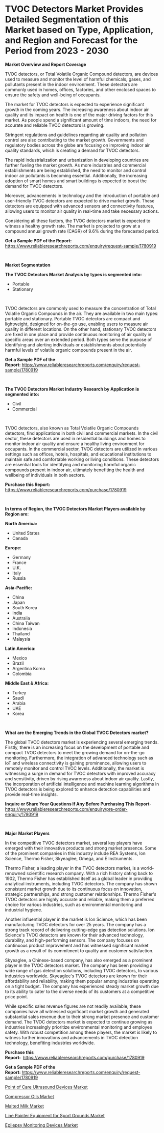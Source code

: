 <p><h1>TVOC Detectors Market Provides Detailed Segmentation of this Market based on Type, Application, and Region and Forecast for the Period from 2023 - 2030</h1></p><p><strong>Market Overview and Report Coverage</strong></p>
<p><p>TVOC detectors, or Total Volatile Organic Compound detectors, are devices used to measure and monitor the level of harmful chemicals, gases, and pollutants present in the indoor environment. These detectors are commonly used in homes, offices, factories, and other enclosed spaces to ensure the safety and well-being of occupants.</p><p>The market for TVOC detectors is expected to experience significant growth in the coming years. The increasing awareness about indoor air quality and its impact on health is one of the major driving factors for this market. As people spend a significant amount of time indoors, the need for accurate and reliable TVOC detectors is growing.</p><p>Stringent regulations and guidelines regarding air quality and pollution control are also contributing to the market growth. Governments and regulatory bodies across the globe are focusing on improving indoor air quality standards, which is creating a demand for TVOC detectors.</p><p>The rapid industrialization and urbanization in developing countries are further fueling the market growth. As more industries and commercial establishments are being established, the need to monitor and control indoor air pollutants is becoming essential. Additionally, the increasing adoption of smart homes and smart buildings is expected to boost the demand for TVOC detectors.</p><p>Moreover, advancements in technology and the introduction of portable and user-friendly TVOC detectors are expected to drive market growth. These detectors are equipped with advanced sensors and connectivity features, allowing users to monitor air quality in real-time and take necessary actions.</p><p>Considering all these factors, the TVOC detectors market is expected to witness a healthy growth rate. The market is projected to grow at a compound annual growth rate (CAGR) of 9.6% during the forecasted period.</p></p>
<p><strong>Get a Sample PDF of the Report:</strong> <a href="https://www.reliableresearchreports.com/enquiry/request-sample/1780919">https://www.reliableresearchreports.com/enquiry/request-sample/1780919</a></p>
<p>&nbsp;</p>
<p><strong>Market Segmentation</strong></p>
<p><strong>The TVOC Detectors Market Analysis by types is segmented into:</strong></p>
<p><ul><li>Portable</li><li>Stationary</li></ul></p>
<p>&nbsp;</p>
<p><p>TVOC detectors are commonly used to measure the concentration of Total Volatile Organic Compounds in the air. They are available in two main types: portable and stationary. Portable TVOC detectors are compact and lightweight, designed for on-the-go use, enabling users to measure air quality in different locations. On the other hand, stationary TVOC detectors are fixed in one place and provide continuous monitoring of air quality in specific areas over an extended period. Both types serve the purpose of identifying and alerting individuals or establishments about potentially harmful levels of volatile organic compounds present in the air.</p></p>
<p><strong>Get a Sample PDF of the Report:</strong>&nbsp;<a href="https://www.reliableresearchreports.com/enquiry/request-sample/1780919">https://www.reliableresearchreports.com/enquiry/request-sample/1780919</a></p>
<p>&nbsp;</p>
<p><strong>The TVOC Detectors Market Industry Research by Application is segmented into:</strong></p>
<p><ul><li>Civil</li><li>Commercial</li></ul></p>
<p>&nbsp;</p>
<p><p>TVOC detectors, also known as Total Volatile Organic Compounds detectors, find applications in both civil and commercial markets. In the civil sector, these detectors are used in residential buildings and homes to monitor indoor air quality and ensure a healthy living environment for occupants. In the commercial sector, TVOC detectors are utilized in various settings such as offices, hotels, hospitals, and educational institutions to maintain safe and comfortable working or living conditions. These detectors are essential tools for identifying and monitoring harmful organic compounds present in indoor air, ultimately benefiting the health and wellbeing of individuals in both sectors.</p></p>
<p><strong>Purchase this Report:</strong>&nbsp; <a href="https://www.reliableresearchreports.com/purchase/1780919">https://www.reliableresearchreports.com/purchase/1780919</a></p>
<p>&nbsp;</p>
<p><strong>In terms of Region, the TVOC Detectors Market Players available by Region are:</strong></p>
<p>
    <p> <strong> North America: </strong>
        <ul>
            <li>United States</li>
            <li>Canada</li>
        </ul>
        </p> 
    <p> <strong> Europe: </strong>
        <ul>
            <li>Germany</li>
            <li>France</li>
            <li>U.K.</li>
            <li>Italy</li>
            <li>Russia</li>
        </ul>
        </p> 
    <p> <strong> Asia-Pacific: </strong>
        <ul>
            <li>China</li>
            <li>Japan</li>
            <li>South Korea</li>
            <li>India</li>
            <li>Australia</li>
            <li>China Taiwan</li>
            <li>Indonesia</li>
            <li>Thailand</li>
            <li>Malaysia</li>
        </ul>
        </p> 
    <p> <strong> Latin America: </strong>
        <ul>
            <li>Mexico</li>
            <li>Brazil</li>
            <li>Argentina Korea</li>
            <li>Colombia</li>
        </ul>
        </p> 
    <p> <strong> Middle East & Africa: </strong>
        <ul>
            <li>Turkey</li>
            <li>Saudi</li>
            <li>Arabia</li>
            <li>UAE</li>
            <li>Korea</li>
        </ul>
    </p>
    </p>
<p>&nbsp;</p>
<p><strong>What are the Emerging Trends in the Global TVOC Detectors market?</strong></p>
<p><p>The global TVOC detectors market is experiencing several emerging trends. Firstly, there is an increasing focus on the development of portable and compact TVOC detectors to meet the growing demand for on-the-go monitoring. Furthermore, the integration of advanced technology such as IoT and wireless connectivity is gaining prominence, allowing users to remotely monitor and control TVOC levels. Additionally, the market is witnessing a surge in demand for TVOC detectors with improved accuracy and sensitivity, driven by rising awareness about indoor air quality. Lastly, the incorporation of artificial intelligence and machine learning algorithms in TVOC detectors is being explored to enhance detection capabilities and provide real-time insights.</p></p>
<p><strong>Inquire or Share Your Questions If Any Before Purchasing This Report</strong>- <a href="https://www.reliableresearchreports.com/enquiry/pre-order-enquiry/1780919">https://www.reliableresearchreports.com/enquiry/pre-order-enquiry/1780919</a></p>
<p>&nbsp;</p>
<p><strong>Major Market Players</strong></p>
<p><p>In the competitive TVOC detectors market, several key players have emerged with their innovative products and strong market presence. Some of the prominent companies in this industry include REA Systems, Ion Science, Thermo Fisher, Skyeaglee, Omega, and E Instruments.</p><p>Thermo Fisher, a leading player in the TVOC detectors market, is a world-renowned scientific research company. With a rich history dating back to 1902, Thermo Fisher has established itself as a global leader in providing analytical instruments, including TVOC detectors. The company has shown consistent market growth due to its continuous focus on innovation, strategic partnerships, and strong customer relationships. Thermo Fisher's TVOC detectors are highly accurate and reliable, making them a preferred choice for various industries, such as environmental monitoring and industrial hygiene.</p><p>Another influential player in the market is Ion Science, which has been manufacturing TVOC detectors for over 25 years. The company has a strong track record of delivering cutting-edge gas detection solutions. Ion Science's TVOC detectors are known for their advanced technology, durability, and high-performing sensors. The company focuses on continuous product improvement and has witnessed significant market growth as a result of its commitment to quality and customer satisfaction.</p><p>Skyeaglee, a Chinese-based company, has also emerged as a prominent player in the TVOC detectors market. The company has been providing a wide range of gas detection solutions, including TVOC detectors, to various industries worldwide. Skyeaglee's TVOC detectors are known for their affordability and reliability, making them popular among industries operating on a tight budget. The company has experienced steady market growth due to its ability to cater to the diverse needs of its customers at a competitive price point.</p><p>While specific sales revenue figures are not readily available, these companies have all witnessed significant market growth and generated substantial sales revenue due to their strong market presence and customer demand. The TVOC detectors market is expected to continue growing as industries increasingly prioritize environmental monitoring and employee safety. With robust competition among these players, the market is likely to witness further innovations and advancements in TVOC detection technology, benefiting industries worldwide.</p></p>
<p><strong>Purchase this Report:</strong>&nbsp;&nbsp;<a href="https://www.reliableresearchreports.com/purchase/1780919">https://www.reliableresearchreports.com/purchase/1780919</a></p>
<p></p>
<p><strong>Get a Sample PDF of the Report:</strong>&nbsp;<a href="https://www.reliableresearchreports.com/enquiry/request-sample/1780919">https://www.reliableresearchreports.com/enquiry/request-sample/1780919</a></p>
<p><p><a href="https://www.linkedin.com/pulse/point-care-ultrasound-devices-market-size-share-amp-trends-qzthe/">Point of Care Ultrasound Devices Market</a></p><p><a href="https://medium.com/@adibooy632501/compressor-oils-market-comprehensive-assessment-by-type-application-and-geography-d606fc22321d">Compressor Oils Market</a></p><p><a href="https://medium.com/@fitanstorm7845/malted-milk-market-report-reveals-the-latest-trends-and-growth-opportunities-of-this-market-15109e21f120">Malted Milk Market</a></p><p><a href="https://github.com/PeterParrish5/Market-Research-Report-List-1/blob/main/line-painter-equipment-for-sport-grounds-market.md">Line Painter Equipment for Sport Grounds Market</a></p><p><a href="https://www.linkedin.com/pulse/epilepsy-monitoring-devices-market-size-share-amp-trends-analysis-j8nle/">Epilepsy Monitoring Devices Market</a></p></p>
